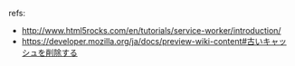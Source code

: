 refs:

* http://www.html5rocks.com/en/tutorials/service-worker/introduction/
* https://developer.mozilla.org/ja/docs/preview-wiki-content#古いキャッシュを削除する 
